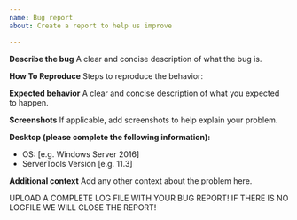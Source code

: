 ```yaml
---
name: Bug report
about: Create a report to help us improve

---
```


**Describe the bug**
A clear and concise description of what the bug is.

**How To Reproduce**
Steps to reproduce the behavior:

**Expected behavior**
A clear and concise description of what you expected to happen.

**Screenshots**
If applicable, add screenshots to help explain your problem.

**Desktop (please complete the following information):**
 - OS: [e.g. Windows Server 2016]
 - ServerTools Version [e.g. 11.3]

**Additional context**
Add any other context about the problem here.

UPLOAD A COMPLETE LOG FILE WITH YOUR BUG REPORT! IF THERE IS NO LOGFILE WE WILL CLOSE THE REPORT!
